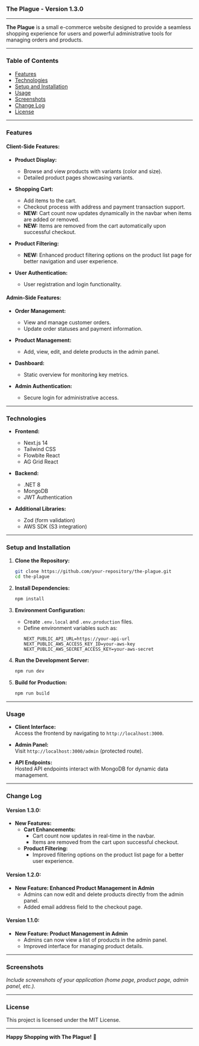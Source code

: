 ### The Plague - Version 1.3.0

---

**The Plague** is a small e-commerce website designed to provide a seamless shopping experience for users and powerful administrative tools for managing orders and products.

---

### Table of Contents

- [Features](#features)
- [Technologies](#technologies)
- [Setup and Installation](#setup-and-installation)
- [Usage](#usage)
- [Screenshots](#screenshots)
- [Change Log](#change-log)
- [License](#license)

---

### Features

#### **Client-Side Features:**

- **Product Display:**

  - Browse and view products with variants (color and size).
  - Detailed product pages showcasing variants.

- **Shopping Cart:**

  - Add items to the cart.
  - Checkout process with address and payment transaction support.
  - **NEW:** Cart count now updates dynamically in the navbar when items are added or removed.
  - **NEW:** Items are removed from the cart automatically upon successful checkout.

- **Product Filtering:**

  - **NEW:** Enhanced product filtering options on the product list page for better navigation and user experience.

- **User Authentication:**
  - User registration and login functionality.

#### **Admin-Side Features:**

- **Order Management:**

  - View and manage customer orders.
  - Update order statuses and payment information.

- **Product Management:**

  - Add, view, edit, and delete products in the admin panel.

- **Dashboard:**

  - Static overview for monitoring key metrics.

- **Admin Authentication:**
  - Secure login for administrative access.

---

### Technologies

- **Frontend:**

  - Next.js 14
  - Tailwind CSS
  - Flowbite React
  - AG Grid React

- **Backend:**

  - .NET 8
  - MongoDB
  - JWT Authentication

- **Additional Libraries:**
  - Zod (form validation)
  - AWS SDK (S3 integration)

---

### Setup and Installation

1. **Clone the Repository:**

   ```bash
   git clone https://github.com/your-repository/the-plague.git
   cd the-plague
   ```

2. **Install Dependencies:**

   ```bash
   npm install
   ```

3. **Environment Configuration:**

   - Create `.env.local` and `.env.production` files.
   - Define environment variables such as:
     ```plaintext
     NEXT_PUBLIC_API_URL=https://your-api-url
     NEXT_PUBLIC_AWS_ACCESS_KEY_ID=your-aws-key
     NEXT_PUBLIC_AWS_SECRET_ACCESS_KEY=your-aws-secret
     ```

4. **Run the Development Server:**

   ```bash
   npm run dev
   ```

5. **Build for Production:**
   ```bash
   npm run build
   ```

---

### Usage

- **Client Interface:**  
  Access the frontend by navigating to `http://localhost:3000`.

- **Admin Panel:**  
  Visit `http://localhost:3000/admin` (protected route).

- **API Endpoints:**  
  Hosted API endpoints interact with MongoDB for dynamic data management.

---

### Change Log

#### **Version 1.3.0:**

- **New Features:**
  - **Cart Enhancements:**
    - Cart count now updates in real-time in the navbar.
    - Items are removed from the cart upon successful checkout.
  - **Product Filtering:**
    - Improved filtering options on the product list page for a better user experience.

#### **Version 1.2.0:**

- **New Feature: Enhanced Product Management in Admin**
  - Admins can now edit and delete products directly from the admin panel.
  - Added email address field to the checkout page.

#### **Version 1.1.0:**

- **New Feature: Product Management in Admin**
  - Admins can now view a list of products in the admin panel.
  - Improved interface for managing product details.

---

### Screenshots

_Include screenshots of your application (home page, product page, admin panel, etc.)._

---

### License

This project is licensed under the MIT License.

---

**Happy Shopping with The Plague!** 🛒
